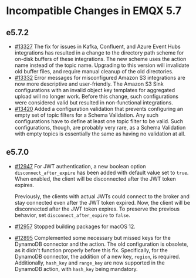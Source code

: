 # Incompatible Changes in EMQX 5.7


## e5.7.2

- [#13327](https://github.com/emqx/emqx/pull/13327) The fix for issues in Kafka, Confluent, and Azure Event Hubs integrations has resulted in a change to the directory path scheme for on-disk buffers of these integrations. The new scheme uses the action name instead of the topic name. Upgrading to this version will invalidate old buffer files, and require manual cleanup of the old directories.
- [#13332](https://github.com/emqx/emqx/pull/13332) Error messages for misconfigured Amazon S3 integrations are now more descriptive and user-friendly. The Amazon S3 Sink configurations with an invalid object key templates for aggregated upload will no longer work. Before this change, such configurations were considered valid but resulted in non-functional integrations.
- [#13420](https://github.com/emqx/emqx/pull/13420) Added a configuration validation that prevents configuring an empty set of topic filters for a Schema Validation.  Any such configurations have to define at least one topic filter to be valid.  Such configurations, though, are probably very rare, as a Schema Validation with empty topics is essentially the same as having no validation at all.

## e5.7.0

- [#12947](https://github.com/emqx/emqx/pull/12947) For JWT authentication, a new boolean option `disconnect_after_expire` has been added with default value set to `true`. When enabled, the client will be disconnected after the JWT token expires.

  Previously, the clients with actual JWTs could connect to the broker and stay connected even after the JWT token expired. Now, the client will be disconnected after the JWT token expires. To preserve the previous behavior, set `disconnect_after_expire` to `false`.
  
- [#12957](https://github.com/emqx/emqx/pull/12957) Stopped building packages for macOS 12.

- [#12895](https://github.com/emqx/emqx/pull/12895) Complemented some necessary but missed keys for the DynamoDB connector and the action. The old configuration is obsolete, as it didn't function properly before this fix. Specifically, for the DynamoDB connector, the addition of a new key, `region`, is required. Additionally, `hash_key` and `range_key` are now supported in the DynamoDB action, with `hash_key` being mandatory.
